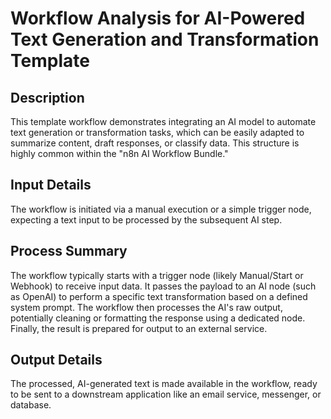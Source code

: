 # Workflow Analysis for AI-Powered Text Generation and Transformation Template

## Description
This template workflow demonstrates integrating an AI model to automate text generation or transformation tasks, which can be easily adapted to summarize content, draft responses, or classify data. This structure is highly common within the "n8n AI Workflow Bundle."

## Input Details
The workflow is initiated via a manual execution or a simple trigger node, expecting a text input to be processed by the subsequent AI step.

## Process Summary
The workflow typically starts with a trigger node (likely Manual/Start or Webhook) to receive input data. It passes the payload to an AI node (such as OpenAI) to perform a specific text transformation based on a defined system prompt. The workflow then processes the AI's raw output, potentially cleaning or formatting the response using a dedicated node. Finally, the result is prepared for output to an external service.

## Output Details
The processed, AI-generated text is made available in the workflow, ready to be sent to a downstream application like an email service, messenger, or database.

